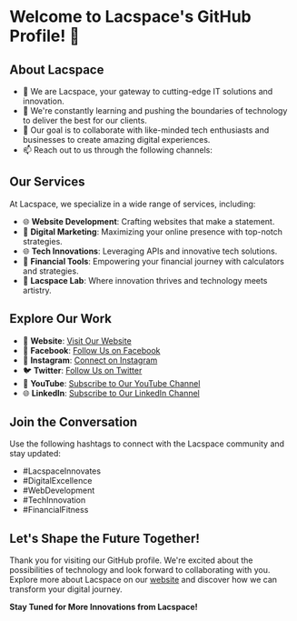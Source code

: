 # Welcome to Lacspace's GitHub Profile! 👋

## About Lacspace
- 👀 We are Lacspace, your gateway to cutting-edge IT solutions and innovation.
- 🌱 We're constantly learning and pushing the boundaries of technology to deliver the best for our clients.
- 💼 Our goal is to collaborate with like-minded tech enthusiasts and businesses to create amazing digital experiences.
- 📫 Reach out to us through the following channels:

## Our Services
At Lacspace, we specialize in a wide range of services, including:
- 🌐 **Website Development**: Crafting websites that make a statement.
- 🚀 **Digital Marketing**: Maximizing your online presence with top-notch strategies.
- 🌐 **Tech Innovations**: Leveraging APIs and innovative tech solutions.
- 💼 **Financial Tools**: Empowering your financial journey with calculators and strategies.
- 🧪 **Lacspace Lab**: Where innovation thrives and technology meets artistry.

## Explore Our Work
- 🔗 **Website**: [Visit Our Website](https://www.lacspace.com/)
- 📱 **Facebook**: [Follow Us on Facebook](https://www.facebook.com/Lacspacetechnologies)
- 📸 **Instagram**: [Connect on Instagram](https://www.instagram.com/the_lacspace/)
- 🐦 **Twitter**: [Follow Us on Twitter](https://twitter.com/the_lacspace)
- 🎥 **YouTube**: [Subscribe to Our YouTube Channel](https://www.youtube.com/@officiallacspace)
- 🌐 **LinkedIn**: [Subscribe to Our LinkedIn Channel](https://www.linkedin.com/company/Lacspace)

## Join the Conversation
Use the following hashtags to connect with the Lacspace community and stay updated:
- #LacspaceInnovates
- #DigitalExcellence
- #WebDevelopment
- #TechInnovation
- #FinancialFitness

## Let's Shape the Future Together!
Thank you for visiting our GitHub profile. We're excited about the possibilities of technology and look forward to collaborating with you. Explore more about Lacspace on our [website](https://lacspace.com/) and discover how we can transform your digital journey.

**Stay Tuned for More Innovations from Lacspace!**

